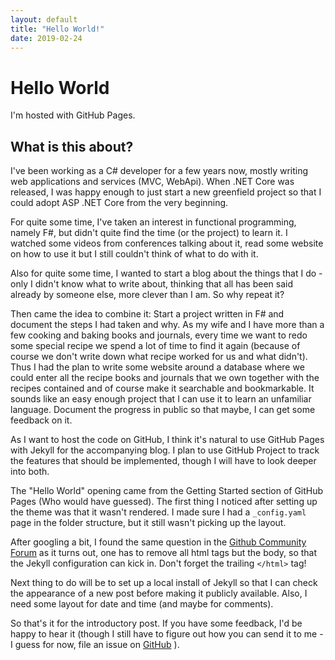 ```yaml
---
layout: default
title: "Hello World!"
date: 2019-02-24
---
```

# Hello World
I'm hosted with GitHub Pages.

## What is this about?
I've been working as a C# developer for a few years now, mostly writing web applications and services (MVC, WebApi). When .NET Core was released, I was happy enough to just start a new greenfield project so that I could adopt ASP .NET Core from the very beginning.

For quite some time, I've taken an interest in functional programming, namely F#, but didn't quite find the time (or the project) to learn it. I watched some videos from conferences talking about it, read some website on how to use it but I still couldn't think of what to do with it.

Also for quite some time, I wanted to start a blog about the things that I do - only I didn't know what to write about, thinking that all has been said already by someone else, more clever than I am. So why repeat it?

Then came the idea to combine it: Start a project written in F# and document the steps I had taken and why. As my wife and I have more than a few cooking and baking books and journals, every time we want to redo some special recipe we spend a lot of time to find it again (because of course we don't write down what recipe worked for us and what didn't). Thus I had the plan to write some website around a database where we could enter all the recipe books and journals that we own together with the recipes contained and of course make it searchable and bookmarkable. It sounds like an easy enough project that I can use it to learn an unfamiliar language. Document the progress in public so that maybe, I can get some feedback on it.

As I want to host the code on GitHub, I think it's natural to use GitHub Pages with Jekyll for the accompanying blog. I plan to use GitHub Project to track the features that should be implemented, though I will have to look deeper into both.

The "Hello World" opening came from the Getting Started section of GitHub Pages (Who would have guessed). The first thing I noticed after setting up the theme was that it wasn't rendered. I made sure I had a `_config.yaml` page in the folder structure, but it still wasn't picking up the layout.

After googling a bit, I found the same question in the [Github Community Forum](https://github.community/t5/GitHub-Pages/Page-not-showing-the-theme/m-p/5545/highlight/true#M393) as it turns out, one has to remove all html tags but the body, so that the Jekyll configuration can kick in. Don't forget the trailing `</html>` tag!

Next thing to do will be to set up a local install of Jekyll so that I can check the appearance of a new post before making it publicly available. Also, I need some layout for date and time (and maybe for comments).

So that's it for the introductory post. If you have some feedback, I'd be happy to hear it (though I still have to figure out how you can send it to me - I guess for now, file an issue on [GitHub](https://github.com/Thaoden/thaoden.github.io) ).
